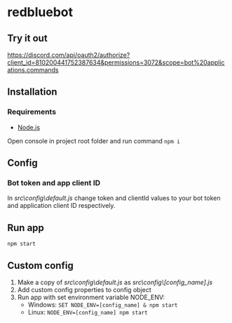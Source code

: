 # redbluebot
## Try it out
https://discord.com/api/oauth2/authorize?client_id=810200441752387634&permissions=3072&scope=bot%20applications.commands
## Installation
### Requirements
* [Node.js](https://nodejs.org)

Open console in project root folder and run command `npm i`

## Config
### Bot token and app client ID 
In *src\config\default.js* change token and clientId values to your bot token and application client ID respectively.

## Run app
`npm start`

## Custom config
1. Make a copy of *src\config\default.js* as *src\config\\[config_name].js* 
2. Add custom config properties to config object
3. Run app with set environment variable NODE_ENV:
    * Windows: `SET NODE_ENV=[config_name] & npm start` 
    * Linux: `NODE_ENV=[config_name] npm start`
